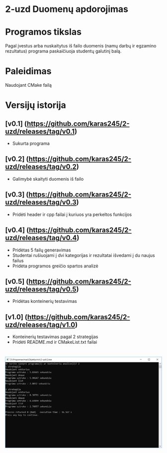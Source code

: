 # 2-uzd Duomenų apdorojimas

 # Programos tikslas
 Pagal įvestus arba nuskaitytus iš failo duomenis (namų darbų ir egzamino rezultatus) programa paskaičiuoja studentų galutinį balą.
 
 # Paleidimas
 Naudojant CMake failą
 
 # Versijų istorija
 ## [v0.1] (https://github.com/karas245/2-uzd/releases/tag/v0.1)
 - Sukurta programa
 ## [v0.2] (https://github.com/karas245/2-uzd/releases/tag/v0.2)
 - Galimybė skaityti duomenis iš failo
 ## [v0.3] (https://github.com/karas245/2-uzd/releases/tag/v0.3)
 - Pridėti header ir cpp failai į kuriuos yra perkeltos funkcijos
 ## [v0.4] (https://github.com/karas245/2-uzd/releases/tag/v0.4)
 - Pridėtas 5 failų generavimas 
 - Studentai rušiuojami į dvi kategorijas ir rezultatai išvedami į du naujus failus
 - Pridėta programos greičio spartos analizė
 ## [v0.5] (https://github.com/karas245/2-uzd/releases/tag/v0.5)
 - Pridėtas konteinerių testavimas
## [v1.0] (https://github.com/karas245/2-uzd/releases/tag/v1.0)
- Konteinerių testavimas pagal 2 strategijas
- Pridėti README.md ir CMakeList.txt failai
# ![Pic](pic.png)

